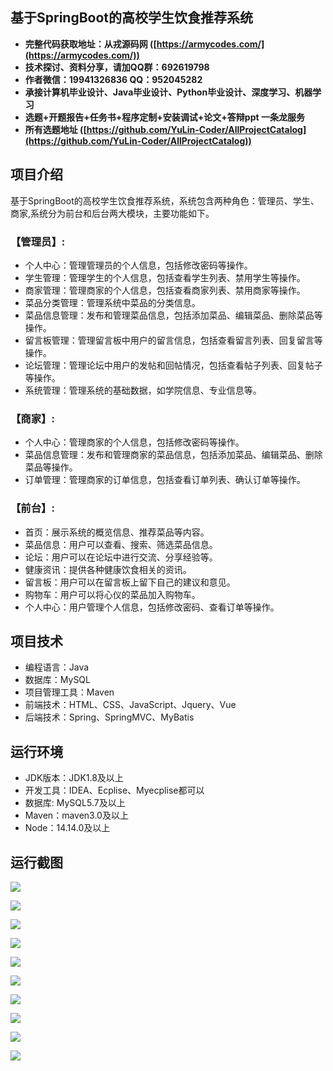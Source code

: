 ## 基于SpringBoot的高校学生饮食推荐系统

- <b>完整代码获取地址：从戎源码网 ([https://armycodes.com/](https://armycodes.com/))</b>
- <b>技术探讨、资料分享，请加QQ群：692619798</b> 
- <b>作者微信：19941326836  QQ：952045282</b> 
- <b>承接计算机毕业设计、Java毕业设计、Python毕业设计、深度学习、机器学习</b>
- <b>选题+开题报告+任务书+程序定制+安装调试+论文+答辩ppt 一条龙服务</b>
- <b>所有选题地址 ([https://github.com/YuLin-Coder/AllProjectCatalog](https://github.com/YuLin-Coder/AllProjectCatalog)) </b>

## 项目介绍
基于SpringBoot的高校学生饮食推荐系统，系统包含两种角色：管理员、学生、商家,系统分为前台和后台两大模块，主要功能如下。

### 【管理员】:
- 个人中心：管理管理员的个人信息，包括修改密码等操作。
- 学生管理：管理学生的个人信息，包括查看学生列表、禁用学生等操作。
- 商家管理：管理商家的个人信息，包括查看商家列表、禁用商家等操作。
- 菜品分类管理：管理系统中菜品的分类信息。
- 菜品信息管理：发布和管理菜品信息，包括添加菜品、编辑菜品、删除菜品等操作。
- 留言板管理：管理留言板中用户的留言信息，包括查看留言列表、回复留言等操作。
- 论坛管理：管理论坛中用户的发帖和回帖情况，包括查看帖子列表、回复帖子等操作。
- 系统管理：管理系统的基础数据，如学院信息、专业信息等。

### 【商家】:
- 个人中心：管理商家的个人信息，包括修改密码等操作。
- 菜品信息管理：发布和管理商家的菜品信息，包括添加菜品、编辑菜品、删除菜品等操作。
- 订单管理：管理商家的订单信息，包括查看订单列表、确认订单等操作。

### 【前台】:
- 首页：展示系统的概览信息、推荐菜品等内容。
- 菜品信息：用户可以查看、搜索、筛选菜品信息。
- 论坛：用户可以在论坛中进行交流、分享经验等。
- 健康资讯：提供各种健康饮食相关的资讯。
- 留言板：用户可以在留言板上留下自己的建议和意见。
- 购物车：用户可以将心仪的菜品加入购物车。
- 个人中心：用户管理个人信息，包括修改密码、查看订单等操作。

## 项目技术
- 编程语言：Java
- 数据库：MySQL
- 项目管理工具：Maven
- 前端技术：HTML、CSS、JavaScript、Jquery、Vue
- 后端技术：Spring、SpringMVC、MyBatis

## 运行环境
- JDK版本：JDK1.8及以上
- 开发工具：IDEA、Ecplise、Myecplise都可以
- 数据库: MySQL5.7及以上
- Maven：maven3.0及以上
- Node：14.14.0及以上

## 运行截图
![](screenshot/1.png)

![](screenshot/2.png)

![](screenshot/3.png)

![](screenshot/4.png)

![](screenshot/5.png)

![](screenshot/6.png)

![](screenshot/7.png)

![](screenshot/8.png)

![](screenshot/9.png)

![](screenshot/10.png)
